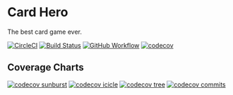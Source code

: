 # Card Hero

The best card game ever.


[![CircleCI](https://circleci.com/gh/kwokkan/card-hero.svg?style=svg)](https://circleci.com/gh/kwokkan/card-hero)
[![Build Status](https://travis-ci.com/kwokkan/card-hero.svg?branch=master)](https://travis-ci.com/kwokkan/card-hero)
[![GitHub Workflow](https://github.com/kwokkan/card-hero/workflows/.NET%20Core/badge.svg)](https://github.com/kwokkan/card-hero/actions?query=workflow%3A%22.NET+Core%22)
[![codecov](https://codecov.io/gh/kwokkan/card-hero/branch/master/graph/badge.svg)](https://codecov.io/gh/kwokkan/card-hero)

## Coverage Charts

[![codecov sunburst](https://codecov.io/gh/kwokkan/card-hero/branch/master/graphs/sunburst.svg)](https://codecov.io/gh/kwokkan/card-hero)
[![codecov icicle](https://codecov.io/gh/kwokkan/card-hero/branch/master/graphs/icicle.svg)](https://codecov.io/gh/kwokkan/card-hero)
[![codecov tree](https://codecov.io/gh/kwokkan/card-hero/branch/master/graphs/tree.svg)](https://codecov.io/gh/kwokkan/card-hero)
[![codecov commits](https://codecov.io/gh/kwokkan/card-hero/branch/master/graphs/commits.svg)](https://codecov.io/gh/kwokkan/card-hero)

